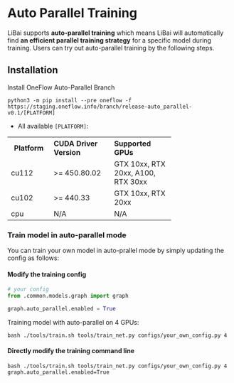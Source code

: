 # Auto Parallel Training

LiBai supports **auto-parallel training** which means LiBai will automatically find **an efficient parallel training strategy** for a specific model during training. Users can try out auto-parallel training by the following steps.

## Installation
Install OneFlow Auto-Parallel Branch

```shell
python3 -m pip install --pre oneflow -f https://staging.oneflow.info/branch/release-auto_parallel-v0.1/[PLATFORM]
```
- All available `[PLATFORM]`:

<table class="docutils">
  <tbody>
    <tr>
      <th width="80"> Platform </th>
      <th valign="bottom" align="left" width="120">CUDA Driver Version</th>
      <th valign="bottom" align="left" width="120">Supported GPUs</th>
    </tr>
    <tr>
      <td align="left"> cu112 </td>
      <td align="left"> >= 450.80.02 </td>
      <td align="left"> GTX 10xx, RTX 20xx, A100, RTX 30xx</td>
    </tr>
    <tr>
      <td align="left"> cu102 </td>
      <td align="left"> >= 440.33 </td>
      <td align="left"> GTX 10xx, RTX 20xx</td>
    </tr>
    <tr>
      <td align="left"> cpu </td>
      <td align="left"> N/A </td>
      <td align="left"> N/A </td>
    </tr>
  </tbody>
</table>


### Train model in auto-parallel mode
You can train your own model in auto-prallel mode by simply updating the config as follows:
#### Modify the training config
```python
# your config
from .common.models.graph import graph

graph.auto_parallel.enabled = True
```
Training model with auto-parallel on 4 GPUs:
```shell
bash ./tools/train.sh tools/train_net.py configs/your_own_config.py 4
```

#### Directly modify the training command line
```shell
bash ./tools/train.sh tools/train_net.py configs/your_own_config.py 4 graph.auto_parallel.enabled=True
```